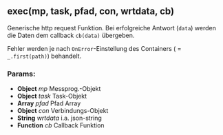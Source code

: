 

<!-- Start ./lib/request.js -->

## exec(mp, task, pfad, con, wrtdata, cb)

Generische http request Funktion.
Bei erfolgreiche Antwort (```data```)
werden die Daten dem callback ```cb(data)``` übergeben.

Fehler werden je nach ```OnError```-Einstellung
des Containers ( = ```_.first(path)```) behandelt.

### Params: 

* **Object** *mp* Messprog.-Objekt
* **Object** *task* Task-Objekt
* **Array** *pfad* Pfad Array
* **Object** *con* Verbindungs-Objekt
* **String** *wrtdata* i.a. json-string
* **Function** *cb* Callback Funktion

<!-- End ./lib/request.js -->

